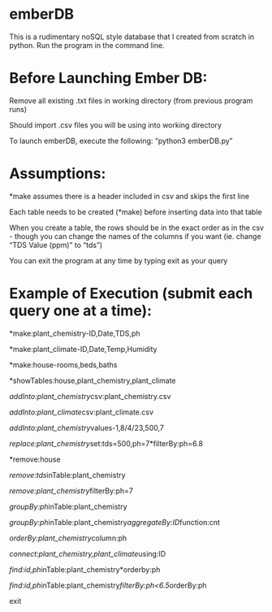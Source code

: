 # emberDB
This is a rudimentary noSQL style database that I created from scratch in python. Run the program in the command line.

# Before Launching Ember DB:
Remove all existing .txt files in working directory (from previous program runs)

Should import .csv files you will be using into working directory

To launch emberDB, execute the following: “python3 emberDB.py”

# Assumptions:
*make assumes there is a header included in csv and skips the first line

Each table needs to be created (*make) before inserting data into that table

When you create a table, the rows should be in the exact order as in the csv - though you can change the names of the columns if you want (ie. change “TDS Value (ppm)” to “tds”)

You can exit the program at any time by typing exit as your query

# Example of Execution (submit each query one at a time):
*make:plant_chemistry-ID,Date,TDS,ph

*make:plant_climate-ID,Date,Temp,Humidity

*make:house-rooms,beds,baths

*showTables:house,plant_chemistry,plant_climate

*addInto:plant_chemistry*csv:plant_chemistry.csv

*addInto:plant_climate*csv:plant_climate.csv

*addInto:plant_chemistry*values-1,8/4/23,500,7

*replace:plant_chemistry*set:tds=500,ph=7*filterBy:ph=6.8

*remove:house

*remove:tds*inTable:plant_chemistry

*remove:plant_chemistry*filterBy:ph=7

*groupBy:ph*inTable:plant_chemistry

*groupBy:ph*inTable:plant_chemistry*aggregateBy:ID*function:cnt

*orderBy:plant_chemistry*column:ph

*connect:plant_chemistry,plant_climate*using:ID

*find:id,ph*inTable:plant_chemistry*orderby:ph

*find:id,ph*inTable:plant_chemistry*filterBy:ph<6.5*orderBy:ph

exit

